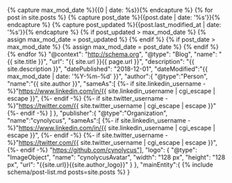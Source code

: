{% capture max_mod_date %}{{0 | date: %s}}{% endcapture %}
{% for post in site.posts %}
  {% capture post_date %}{{post.date | date: '%s'}}{% endcapture %}
  {% capture post_updated %}{{post.last_modified_at | date: '%s'}}{% endcapture %}
    {% if post_updated > max_mod_date %}
      {% assign max_mod_date = post_updated %}
    {% endif %}
    {% if post_date > max_mod_date %}
      {% assign max_mod_date = post_date %}
    {% endif %}
{% endfor %}
"@context": "http://schema.org",
"@type": "Blog",
"name": "{{ site.title }}",
"url": "{{ site.url }}{{ page.url }}",
"description": "{{ site.description }}",
"datePublished": "2018-12-01",
"dateModified":"{{ max_mod_date | date: '%Y-%m-%d' }}",
"author":{
   "@type":"Person",
   "name":"{{ site.author }}",
   "sameAs":[
   {%- if site.linkedin_username -%}"https://www.linkedin.com/in/{{ site.linkedin_username | cgi_escape | escape }}", {%- endif -%}
   {%- if site.twitter_username -%}"https://twitter.com/{{ site.twitter_username | cgi_escape | escape }}" {%- endif -%}  ]
},
"publisher":{
  "@type":"Organization",
  "name":"cynolycus",
  "sameAs":[
    {%- if site.linkedin_username -%}"https://www.linkedin.com/in/{{ site.linkedin_username | cgi_escape | escape }}", {%- endif -%}
    {%- if site.twitter_username -%}"https://twitter.com/{{ site.twitter_username | cgi_escape | escape }}", {%- endif -%}
    "https://github.com/cynolycus"],
  "logo": {
         "@type": "ImageObject",
         "name": "cynolycusAvatar",
         "width": "128 px",
         "height": "128 px",
         "url": "{{site.url}}{{site.author_logo}}"
     }
 },
"mainEntity":{ {% include schema/post-list.md posts=site.posts %} }
